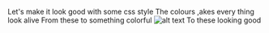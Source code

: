 Let's make it look good with some css style
The colours ,akes every thing look alive 
 From these to something colorful 
![alt text](https://user-images.githubusercontent.com/109481899/215106663-87a387f3-25c5-433a-b816-2c3835e57bb2.png) To these looking good 
